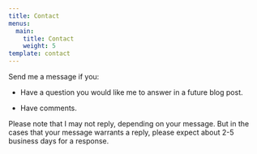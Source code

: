 ```yaml
---
title: Contact
menus:
  main:
    title: Contact
    weight: 5
template: contact
---
```


Send me a message if you:

* Have a question you would like me to answer in a future blog post.

* Have comments.

Please note that I may not reply, depending on your message. But in the cases that your message warrants a reply, please expect about 2-5 business days for a response.
